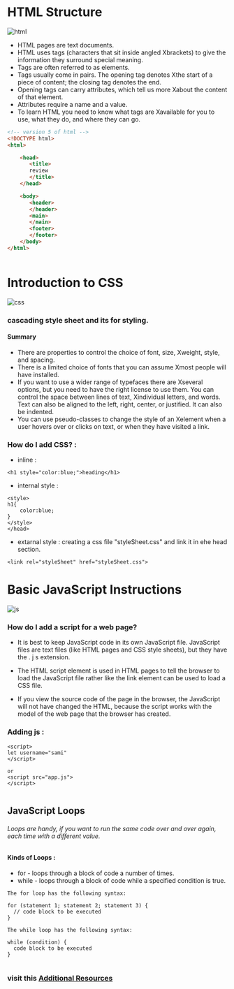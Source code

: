 # HTML Structure
![html](https://www.jaimebutler.ch/jb-edit/wp-content/uploads/2014/07/Basic-HTML.png)
- HTML pages are text documents.  
- HTML uses tags (characters that sit inside angled Xbrackets) to give the information they surround special meaning.  
- Tags are often referred to as elements.  
- Tags usually come in pairs. The opening tag denotes Xthe start of a piece of content; the closing tag denotes the end.
- Opening tags can carry attributes, which tell us more Xabout the content of that element. 
- Attributes require a name and a value.
- To learn HTML you need to know what tags are Xavailable for you to use, what they do, and where they can go. 

```html
<!-- version 5 of html -->
<!DOCTYPE html>
<html>

    <head>
       <title>
       review
       </title>
    </head>

    <body>
       <header>
       </header>
       <main>
       </main>
       <footer>
       </footer>
    </body>
</html>
 
```
# Introduction to CSS
![css](https://io.bikegremlin.com/wp-content/uploads/2019/11/css-structure.png)
### cascading style sheet and its for styling.
#### Summary
- There are properties to control the choice of font, size, Xweight, style, and spacing.
- There is a limited choice of fonts that you can assume Xmost people will have installed.
- If you want to use a wider range of typefaces there are Xseveral options, but you need to have the right license to use them.
You can control the space between lines of text, Xindividual letters, and words. Text can also be aligned to the left, right, center, or justified. It can also be indented.
- You can use pseudo-classes to change the style of an Xelement when a user hovers over or clicks on text, or when they have visited a link.
### How do I add CSS? :
- inline :
``` 
<h1 style="color:blue;">heading</h1>
```
- internal style :
``` <head>
<style>
h1{
    color:blue;
}
</style>
</head>
```
- extarnal style :
creating a css file "styleSheet.css" and link it in ehe head section.
```
<link rel="styleSheet" href="styleSheet.css">
```
# Basic JavaScript Instructions
![js](https://coursereport-s3-production.global.ssl.fastly.net/rich/rich_files/rich_files/4783/original/5-javascript-terms-for-beginners.png)
### How do I add a script for a web page?
- It is best to keep JavaScript code in its own JavaScript file. JavaScript files are text files (like HTML pages and CSS style sheets), but they have the . j s extension. 
- The HTML script element is used in HTML pages to tell the browser to load the JavaScript file rather like the link element can be used to load a CSS file. 


- If you view the source code of the page in  the browser, the JavaScript will not have changed the HTML, because the script works with the model of the web page that the browser has created. 

### Adding js :
```
<script>
let username="sami"
</script>

or 
<script src="app.js">
</script>


``` 
## JavaScript Loops 
###### Loops are handy, if you want to run the same code over and over again, each time with a different value.
#### Kinds of Loops :
- for - loops through a block of code a number of times.
- while - loops through a block of code while a specified condition is true.

```
The for loop has the following syntax:

for (statement 1; statement 2; statement 3) {
  // code block to be executed
}

The while loop has the following syntax:

while (condition) {
  code block to be executed
}


```

### visit this  [Additional Resources](https://chris.beams.io/posts/git-commit/)










